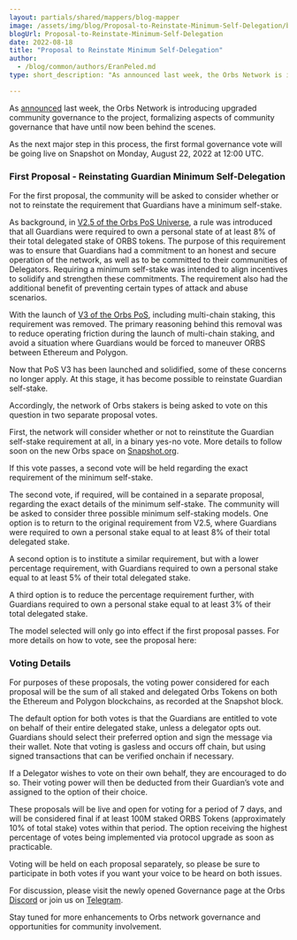 ```yaml
---
layout: partials/shared/mappers/blog-mapper
image: /assets/img/blog/Proposal-to-Reinstate-Minimum-Self-Delegation/bg.jpg
blogUrl: Proposal-to-Reinstate-Minimum-Self-Delegation
date: 2022-08-18
title: "Proposal to Reinstate Minimum Self-Delegation"
author:
  - /blog/common/authors/EranPeled.md
type: short_description: "As announced last week, the Orbs Network is introducing upgraded community governance to the project, formalizing aspects of community governance that have until now been behind the scenes. As the next major step in this process, the first formal governance vote will be going live on Snapshot on Monday, August 22, 2022 at 12:00 UTC." 

---
```


As [announced](https://www.orbs.com/introducing-orbs-governance/) last week, the Orbs Network is introducing upgraded community governance to the project, formalizing aspects of community governance that have until now been behind the scenes. 

As the next major step in this process, the first formal governance vote will be going live on Snapshot on Monday, August 22, 2022 at 12:00 UTC. 

### First Proposal - Reinstating Guardian Minimum Self-Delegation

For the first proposal, the community will be asked to consider whether or not to reinstate the requirement that Guardians have a minimum self-stake.

As background, in [V2.5 of the Orbs PoS Universe](https://www.orbs.com/white-papers/orbs-pos-v2-the-age-of-guardians/), a rule was introduced that all Guardians were required to own a personal state of at least 8% of their total delegated stake of ORBS tokens. The purpose of this requirement was to ensure that Guardians had a commitment to an honest and secure operation of the network, as well as to be committed to their communities of Delegators. Requiring a minimum self-stake was intended to align incentives to solidify and strengthen these commitments. The requirement also had the additional benefit of preventing certain types of attack and abuse scenarios. 

With the launch of [V3 of the Orbs PoS](https://www.orbs.com/PolygonStakingDate/), including multi-chain staking, this requirement was removed. The primary reasoning behind this removal was to reduce operating friction during the launch of multi-chain staking, and avoid a situation where Guardians would be forced to maneuver ORBS between Ethereum and Polygon.  

Now that PoS V3 has been launched and solidified, some of these concerns no longer apply. At this stage, it has become possible to reinstate Guardian self-stake.  

Accordingly, the network of Orbs stakers is being asked to vote on this question in two separate proposal votes. 

First, the network will consider whether or not to reinstitute the Guardian self-stake requirement at all, in a binary yes-no vote. More details to follow soon on the new Orbs space on [Snapshot.org](https://snapshot.org/#/orbs-network.eth). 

If this vote passes, a second vote will be held regarding the exact requirement of the minimum self-stake. 

The second vote, if required, will be contained in a separate proposal, regarding the exact details of the minimum self-stake. The community will be asked to consider three possible minimum self-staking models. One option is to return to the original requirement from V2.5, where Guardians were required to own a personal stake equal to at least 8% of their total delegated stake. 

A second option is to institute a similar requirement, but with a lower percentage requirement, with Guardians required to own a personal stake equal to at least 5% of their total delegated stake.

A third option is to reduce the percentage requirement further, with Guardians required to own a personal stake equal to at least 3% of their total delegated stake.

The model selected will only go into effect if the first proposal passes. For more details on how to vote, see the proposal here:  

### Voting Details

For purposes of these proposals, the voting power considered for each proposal will be the sum of all staked and delegated Orbs Tokens on both the Ethereum and Polygon blockchains, as recorded at the Snapshot block. 

The default option for both votes is that the Guardians are entitled to vote on behalf of their entire delegated stake, unless a delegator opts out. Guardians should select their preferred option and sign the message via their wallet.  Note that voting is gasless and occurs off chain, but using signed transactions that can be verified onchain if necessary. 

If a Delegator wishes to vote on their own behalf, they are encouraged to do so. Their voting power will then be deducted from their Guardian’s vote and assigned to the option of their choice.  

These proposals will be live and open for voting for a period of 7 days, and will be considered final if at least 100M staked ORBS Tokens (approximately 10% of total stake) votes within that period. The option receiving the highest percentage of votes being implemented via protocol upgrade as soon as practicable.   

Voting will be held on each proposal separately, so please be sure to participate in both votes if you want your voice to be heard on both issues. 

For discussion, please visit the newly opened Governance page at the Orbs [Discord](https://discord.com/channels/829255795827933236/1004049084597928017) or join us on [Telegram](https://t.me/OrbsNetwork). 

Stay tuned for more enhancements to Orbs network governance and opportunities for community involvement. 
